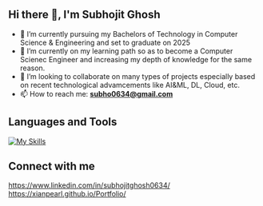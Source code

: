 ## Hi there 👋, I'm Subhojit Ghosh

- 🔭 I’m currently pursuing my Bachelors of Technology in Computer Science & Engineering and set to graduate on 2025
- 🌱 I’m currently on my learning path so as to become a Computer Scienec Engineer and increasing my depth of knowledge for the same reason.
- 👯 I’m looking to collaborate on many types of projects especially based on recent technological advamcements like AI&ML, DL, Cloud, etc.
- 📫 How to reach me: **subho0634@gmail.com**

## Languages and Tools
[![My Skills](https://skillicons.dev/icons?i=aws,vue,bash,c,css3,django,docker,kubernetes,flask,git,html5,java,javascript,linux,mongodb,mssql,mysql,postgresql,oracle,canva,figma,puthon3,nodejs,aws,latex,anaconda,colab,jupyter,vsc&perline=5)](https://skillicons.dev)

## Connect with me
https://www.linkedin.com/in/subhojitghosh0634/ https://xianpearl.github.io/Portfolio/
